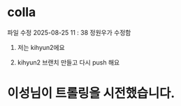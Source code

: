 # colla

파일 수정 2025-08-25  11 : 38 정원우가 수정함

1. 저는 kihyun2에요

2. kihyun2 브랜치 만들고 다시 push 해요

# 이성님이 트롤링을 시전했습니다.

